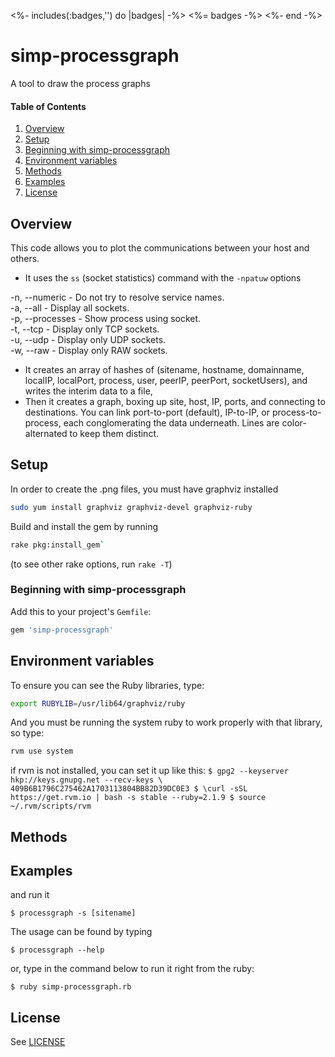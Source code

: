 <%- includes(:badges,'') do |badges| -%>
<%= badges -%>
<%- end -%>

# simp-processgraph

A tool to draw the process graphs

#### Table of Contents
1. [Overview](#overview)
2. [Setup](#setup)
3. [Beginning with simp-processgraph](#beginning-with-simp-processgraph)
4. [Environment variables](#environment-variables)
5. [Methods](#methods)
6. [Examples](#examples)
7. [License](#license)

## Overview

This code allows you to plot the communications between your host and others.

* It uses the `ss` (socket statistics) command with the `-npatuw` options

-n, --numeric - Do not try to resolve service names.<br>
-a, --all - Display all sockets.<br>
-p, --processes - Show process using socket.<br>
-t, --tcp - Display only TCP sockets.<br>
-u, --udp - Display only UDP sockets.<br>
-w, --raw - Display only RAW sockets.

* It creates an array of hashes of (sitename, hostname, domainname, localIP, localPort, process, user, peerIP, peerPort, socketUsers),
and writes the interim data to a file,
* Then it creates a graph, boxing up site, host, IP, ports, and connecting to destinations.
You can link port-to-port (default), IP-to-IP, or process-to-process, each conglomerating the data underneath. 
Lines are color-alternated to keep them distinct.


## Setup

In order to create the .png files, you must have graphviz installed
```bash
sudo yum install graphviz graphviz-devel graphviz-ruby
```
Build and install the gem by running
```bash
rake pkg:install_gem`
```
(to see other rake options, run `rake -T`)

### Beginning with simp-processgraph

Add this to your project's `Gemfile`:

```ruby
gem 'simp-processgraph'
```

## Environment variables

To ensure you can see the Ruby libraries, type:
```bash
export RUBYLIB=/usr/lib64/graphviz/ruby
```


And you must be running the system ruby to work properly with that library, so type:
```bash
rvm use system
```
if rvm is not installed, you can set it up like this:
``
$ gpg2 --keyserver hkp://keys.gnupg.net --recv-keys \
    409B6B1796C275462A1703113804BB82D39DC0E3
$ \curl -sSL https://get.rvm.io | bash -s stable --ruby=2.1.9
$ source ~/.rvm/scripts/rvm
``

## Methods


## Examples

and run it

`$ processgraph -s [sitename]`

The usage can be found by typing

`$ processgraph --help`

or, type in the command below to run it right from the ruby:

`$ ruby simp-processgraph.rb`


## License
See [LICENSE](LICENSE.md)

